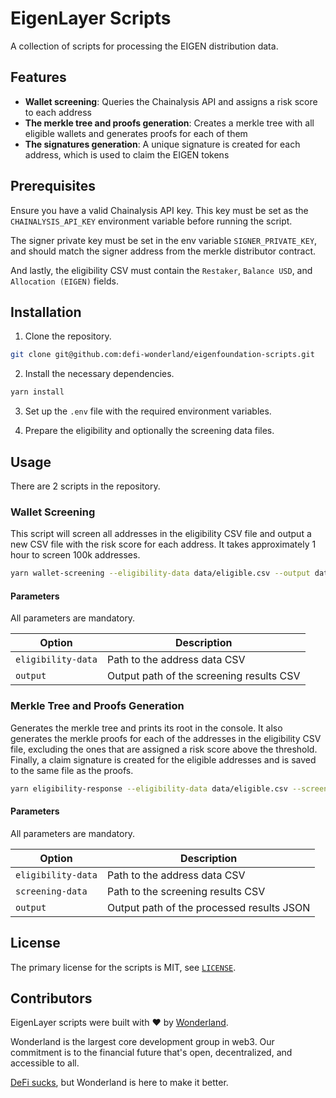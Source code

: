 # EigenLayer Scripts

A collection of scripts for processing the EIGEN distribution data.

## Features

- **Wallet screening**: Queries the Chainalysis API and assigns a risk score to each address
- **The merkle tree and proofs generation**: Creates a merkle tree with all eligible wallets and generates proofs for each of them
- **The signatures generation**: A unique signature is created for each address, which is used to claim the EIGEN tokens

## Prerequisites

Ensure you have a valid Chainalysis API key. This key must be set as the `CHAINALYSIS_API_KEY` environment variable before running the script.

The signer private key must be set in the env variable `SIGNER_PRIVATE_KEY`, and should match the signer address from the merkle distributor contract.

And lastly, the eligibility CSV must contain the `Restaker`, `Balance USD`, and `Allocation (EIGEN)` fields.

## Installation

1. Clone the repository.
```bash
git clone git@github.com:defi-wonderland/eigenfoundation-scripts.git
```

2. Install the necessary dependencies.
```bash
yarn install
```

3. Set up the `.env` file with the required environment variables.

4. Prepare the eligibility and optionally the screening data files.

## Usage

There are 2 scripts in the repository.

### Wallet Screening

This script will screen all addresses in the eligibility CSV file and output a new CSV file with the risk score for each address. It takes approximately 1 hour to screen 100k addresses.

```bash
yarn wallet-screening --eligibility-data data/eligible.csv --output data/eligible-screened.csv
```

#### Parameters

All parameters are mandatory.

| Option               | Description                              |
| -------------------- | -----------------------------------------|
| `eligibility-data`   | Path to the address data CSV             |
| `output`             | Output path of the screening results CSV |

### Merkle Tree and Proofs Generation

Generates the merkle tree and prints its root in the console. It also generates the merkle proofs for each of the addresses in the eligibility CSV file, excluding the ones that are assigned a risk score above the threshold. Finally, a claim signature is created for the eligible addresses and is saved to the same file as the proofs.

```bash
yarn eligibility-response --eligibility-data data/eligible.csv --screening-data data/eligible-screened.csv --output data/proofs-and-signatures.json
```

#### Parameters

All parameters are mandatory.

| Option               | Description                               |
| -------------------- | ------------------------------------------|
| `eligibility-data`   | Path to the address data CSV              |
| `screening-data`     | Path to the screening results CSV          |
| `output`             | Output path of the processed results JSON |

## License
The primary license for the scripts is MIT, see [`LICENSE`](./LICENSE).

## Contributors

EigenLayer scripts were built with ❤️ by [Wonderland](https://defi.sucks).

Wonderland is the largest core development group in web3. Our commitment is to the financial future that's open, decentralized, and accessible to all.

[DeFi sucks](https://defi.sucks), but Wonderland is here to make it better.
